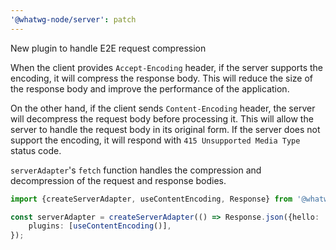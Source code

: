 ```yaml
---
'@whatwg-node/server': patch
---
```


New plugin to handle E2E request compression

When the client provides `Accept-Encoding` header, if the server supports the encoding, it will compress the response body. This will reduce the size of the response body and improve the performance of the application. 

On the other hand, if the client sends `Content-Encoding` header, the server will decompress the request body before processing it. This will allow the server to handle the request body in its original form. 
If the server does not support the encoding, it will respond with `415 Unsupported Media Type` status code. 

`serverAdapter`'s `fetch` function handles the compression and decompression of the request and response bodies. 

```ts
import {createServerAdapter, useContentEncoding, Response} from '@whatwg-node/server';

const serverAdapter = createServerAdapter(() => Response.json({hello: 'world'}), {
    plugins: [useContentEncoding()],
});

```